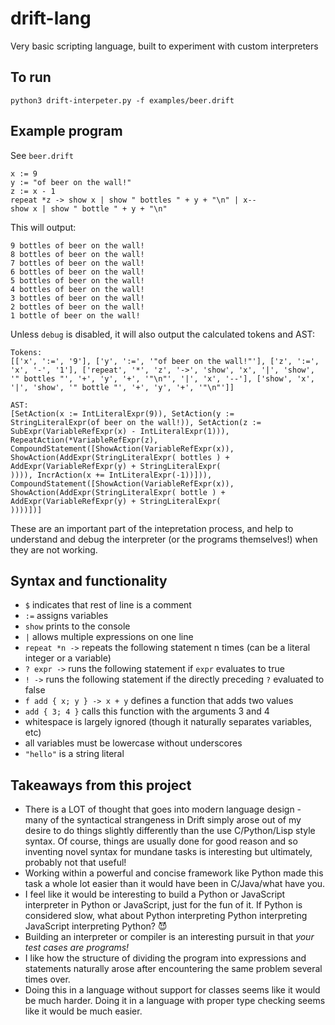 # drift-lang

Very basic scripting language, built to experiment with custom interpreters

## To run

```
python3 drift-interpeter.py -f examples/beer.drift
```

## Example program

See `beer.drift`

```
x := 9
y := "of beer on the wall!"
z := x - 1
repeat *z -> show x | show " bottles " + y + "\n" | x--
show x | show " bottle " + y + "\n"
```

This will output:

```
9 bottles of beer on the wall!
8 bottles of beer on the wall!
7 bottles of beer on the wall!
6 bottles of beer on the wall!
5 bottles of beer on the wall!
4 bottles of beer on the wall!
3 bottles of beer on the wall!
2 bottles of beer on the wall!
1 bottle of beer on the wall!
```

Unless `debug` is disabled, it will also output the calculated tokens and AST:

```
Tokens:
[['x', ':=', '9'], ['y', ':=', '"of beer on the wall!"'], ['z', ':=', 'x', '-', '1'], ['repeat', '*', 'z', '->', 'show', 'x', '|', 'show', '" bottles "', '+', 'y', '+', '"\n"', '|', 'x', '--'], ['show', 'x', '|', 'show', '" bottle "', '+', 'y', '+', '"\n"']]

AST:
[SetAction(x := IntLiteralExpr(9)), SetAction(y := StringLiteralExpr(of beer on the wall!)), SetAction(z := SubExpr(VariableRefExpr(x) - IntLiteralExpr(1))), RepeatAction(*VariableRefExpr(z), CompoundStatement([ShowAction(VariableRefExpr(x)), ShowAction(AddExpr(StringLiteralExpr( bottles ) + AddExpr(VariableRefExpr(y) + StringLiteralExpr(
)))), IncrAction(x += IntLiteralExpr(-1))])), CompoundStatement([ShowAction(VariableRefExpr(x)), ShowAction(AddExpr(StringLiteralExpr( bottle ) + AddExpr(VariableRefExpr(y) + StringLiteralExpr(
))))])]
```

These are an important part of the intepretation process, and help to understand and debug the interpreter (or the programs themselves!) when they are not working.

## Syntax and functionality

- `$` indicates that rest of line is a comment
- `:=` assigns variables
- `show` prints to the console
- `|` allows multiple expressions on one line
- `repeat *n ->` repeats the following statement n times (can be a literal integer or a variable)
- `? expr ->` runs the following statement if `expr` evaluates to true
- `! ->` runs the following statement if the directly preceding `?` evaluated to false
- `f add { x; y } -> x + y` defines a function that adds two values
- `add { 3; 4 }` calls this function with the arguments 3 and 4
- whitespace is largely ignored (though it naturally separates variables, etc)
- all variables must be lowercase without underscores
- `"hello"` is a string literal

## Takeaways from this project

- There is a LOT of thought that goes into modern language design - many of the syntactical strangeness in Drift simply arose out of my desire to do things slightly differently than the use C/Python/Lisp style syntax. Of course, things are usually done for good reason and so inventing novel syntax for mundane tasks is interesting but ultimately, probably not that useful!
- Working within a powerful and concise framework like Python made this task a whole lot easier than it would have been in C/Java/what have you.
- I feel like it would be interesting to build a Python or JavaScript interpreter in Python or JavaScript, just for the fun of it. If Python is considered slow, what about Python interpreting Python interpreting JavaScript interpreting Python? 😈
- Building an interpreter or compiler is an interesting pursuit in that *your test cases are programs!*
- I like how the structure of dividing the program into expressions and statements naturally arose after encountering the same problem several times over.
- Doing this in a language without support for classes seems like it would be much harder. Doing it in a language with proper type checking seems like it would be much easier.
